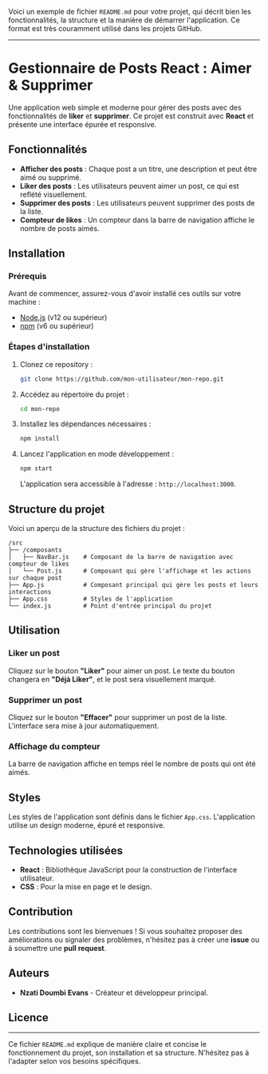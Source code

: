 Voici un exemple de fichier `README.md` pour votre projet, qui décrit bien les fonctionnalités, la structure et la manière de démarrer l'application. Ce format est très couramment utilisé dans les projets GitHub.

---

# Gestionnaire de Posts React : Aimer & Supprimer

Une application web simple et moderne pour gérer des posts avec des fonctionnalités de **liker** et **supprimer**. Ce projet est construit avec **React** et présente une interface épurée et responsive.

## Fonctionnalités

- **Afficher des posts** : Chaque post a un titre, une description et peut être aimé ou supprimé.
- **Liker des posts** : Les utilisateurs peuvent aimer un post, ce qui est reflété visuellement.
- **Supprimer des posts** : Les utilisateurs peuvent supprimer des posts de la liste.
- **Compteur de likes** : Un compteur dans la barre de navigation affiche le nombre de posts aimés.



## Installation

### Prérequis

Avant de commencer, assurez-vous d'avoir installé ces outils sur votre machine :

- [Node.js](https://nodejs.org/) (v12 ou supérieur)
- [npm](https://www.npmjs.com/) (v6 ou supérieur)

### Étapes d'installation

1. Clonez ce repository :

   ```bash
   git clone https://github.com/mon-utilisateur/mon-repo.git
   ```

2. Accédez au répertoire du projet :

   ```bash
   cd mon-repo
   ```

3. Installez les dépendances nécessaires :

   ```bash
   npm install
   ```

4. Lancez l'application en mode développement :

   ```bash
   npm start
   ```

   L'application sera accessible à l'adresse : `http://localhost:3000`.

## Structure du projet

Voici un aperçu de la structure des fichiers du projet :

```
/src
├── /composants
│   ├── NavBar.js    # Composant de la barre de navigation avec compteur de likes
│   └── Post.js      # Composant qui gère l'affichage et les actions sur chaque post
├── App.js           # Composant principal qui gère les posts et leurs interactions
├── App.css          # Styles de l'application
└── index.js         # Point d'entrée principal du projet
```

## Utilisation

### Liker un post

Cliquez sur le bouton **"Liker"** pour aimer un post. Le texte du bouton changera en **"Déjà Liker"**, et le post sera visuellement marqué.

### Supprimer un post

Cliquez sur le bouton **"Effacer"** pour supprimer un post de la liste. L'interface sera mise à jour automatiquement.

### Affichage du compteur

La barre de navigation affiche en temps réel le nombre de posts qui ont été aimés.

## Styles

Les styles de l'application sont définis dans le fichier `App.css`. L'application utilise un design moderne, épuré et responsive.

## Technologies utilisées

- **React** : Bibliothèque JavaScript pour la construction de l'interface utilisateur.
- **CSS** : Pour la mise en page et le design.

## Contribution

Les contributions sont les bienvenues ! Si vous souhaitez proposer des améliorations ou signaler des problèmes, n'hésitez pas à créer une **issue** ou à soumettre une **pull request**.

## Auteurs

- **Nzati Doumbi Evans** - Créateur et développeur principal.

## Licence



---

Ce fichier `README.md` explique de manière claire et concise le fonctionnement du projet, son installation et sa structure. N'hésitez pas à l'adapter selon vos besoins spécifiques.